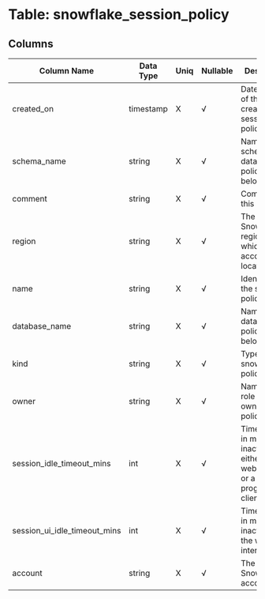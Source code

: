 # Table: snowflake_session_policy

## Columns 

|  Column Name   |  Data Type  | Uniq | Nullable | Description | 
|  ----  | ----  | ----  | ----  | ---- | 
| created_on | timestamp | X | √ | Date and time of the creation of session policy. | 
| schema_name | string | X | √ | Name of the schema in database policy belongs. | 
| comment | string | X | √ | Comment for this policy. | 
| region | string | X | √ | The Snowflake region in which the account is located. | 
| name | string | X | √ | Identifier for the session policy. | 
| database_name | string | X | √ | Name of the database policy belongs. | 
| kind | string | X | √ | Type of the snowflake policy. | 
| owner | string | X | √ | Name of the role that owns the policy. | 
| session_idle_timeout_mins | int | X | √ | Time period in minutes of inactivity with either the web interface or a programmatic client. | 
| session_ui_idle_timeout_mins | int | X | √ | Time period in minutes of inactivity with the web interface. | 
| account | string | X | √ | The Snowflake account ID. | 


